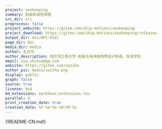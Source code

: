 ```yaml
---
project: seakeeping
summary: 船舶耐波性例程
src_dir: src
preprocess: false
project_website: https://gitee.com/ship-motions/seakeeping
project_download: https://gitee.com/ship-motions/seakeeping/releases
output_dir: doc/API-html
page_dir: doc
media_dir: media
author: 左志华
author_description: 哈尔滨工程大学-船舶与海洋结构物设计制造，在读学生
email: zuo.zhihua@qq.com
website: https://gitee.com/zoziha
author_pic: media/zoziha.png
display: public
graph: false
source: true
license: bsd
md_extensions: markdown.extensions.toc
parallel: 4
print_creation_date: true
creation_date: %Y-%m-%d %H:%M %z
---
```


{!README-CN.md!}

